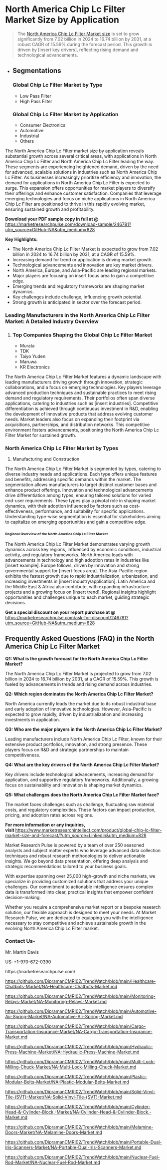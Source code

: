 <h1>North America Chip Lc Filter Market&nbsp;Size by Application</h1><blockquote><p>The <a href="https://marketresearchpulse.com/download-sample/246781?utm_source=GitHub-NA&amp;utm_medium=828">North America Chip Lc Filter Market size</a> is set to grow significantly from 7.02 billion in 2024 to 16.74 billion by 2031, at a robust CAGR of 15.59% during the forecast period. This growth is driven by [insert key drivers], reflecting rising demand and technological advancements.</p></blockquote><ul><li><h2>Segmentations</h2><h3>Global Chip Lc Filter Market by Type</h3><ul><li>Low Pass Filter</li><li>High Pass Filter</li></ul><h3>Global Chip Lc Filter Market by Application</h3><ul><li>Consumer Electronics</li><li>Automotive</li><li>Industrial</li><li>Others</li></ul></li></ul><p>The North America Chip Lc Filter market size by application reveals substantial growth across several critical areas, with applications in North America Chip Lc Filter and North America Chip Lc Filter leading the way. These segments are experiencing heightened demand, driven by the need for advanced, scalable solutions in industries such as North America Chip Lc Filter. As businesses increasingly prioritize efficiency and innovation, the demand for applications in North America Chip Lc Filter is expected to surge. This expansion offers opportunities for market players to diversify their offerings and enhance customer satisfaction. Companies that leverage emerging technologies and focus on niche applications in North America Chip Lc Filter are positioned to thrive in this rapidly evolving market, ensuring sustained growth and profitability.</p><p><strong>Download your PDF sample copy in full at @ </strong><a href="https://marketresearchpulse.com/download-sample/246781?utm_source=GitHub-NA&amp;utm_medium=828">https://marketresearchpulse.com/download-sample/246781?utm_source=GitHub-NA&amp;utm_medium=828</a></p><p><strong>Key Highlights: </strong></p><ul><li>The North America Chip Lc Filter Market is expected to grow from 7.02 billion in 2024 to 16.74 billion by 2031, at a CAGR of 15.59%.</li><li>Increasing demand for trend or application is driving market growth.</li><li>Technological advancements and innovation are key market drivers.</li><li>North America, Europe, and Asia-Pacific are leading regional markets.</li><li>Major players are focusing on insert focus area to gain a competitive edge.</li><li>Emerging trends and regulatory frameworks are shaping market dynamics.</li><li>Key challenges include challenge, influencing growth potential.</li><li>Strong growth is anticipated in sector over the forecast period.</li></ul><h3>Leading Manufacturers in the North America Chip Lc Filter Market: A Detailed Industry Overview</h3><ol><li><h3>Top Companies Shaping the Global Chip Lc Filter Market </h3><ul><li>Murata</li><li>TDK</li><li>Taiyo Yuden</li><li>Maruwa</li><li>KR Electronics</li></ul></li></ol><div class="flex max-w-full flex-col flex-grow"><div class="min-h-8 text-message flex w-full flex-col items-end gap-2 whitespace-normal break-words [.text-message+&amp;]:mt-5" dir="auto" data-message-author-role="assistant" data-message-id="fd8432e4-4910-450d-b182-61b7bfb0a01f" data-message-model-slug="gpt-4o"><div class="flex w-full flex-col gap-1 empty:hidden first:pt-[3px]"><div class="markdown prose w-full break-words dark:prose-invert light"><p>The North America Chip Lc Filter Market features a dynamic landscape with leading manufacturers driving growth through innovation, strategic collaborations, and a focus on emerging technologies. Key players leverage advanced production techniques and sustainable practices to meet rising demand and regulatory requirements. Their portfolios often span diverse applications, catering to industries such as [insert industries]. Competitive differentiation is achieved through continuous investment in R&amp;D, enabling the development of innovative products that address evolving customer needs. Market leaders also focus on expanding their footprint via acquisitions, partnerships, and distribution networks. This competitive environment fosters advancements, positioning the North America Chip Lc Filter Market for sustained growth.</p></div></div></div></div><h3>North America Chip Lc Filter Market by Types</h3><ol><li>Manufacturing and Construction</li></ol><div class="flex max-w-full flex-col flex-grow"><div class="min-h-8 text-message flex w-full flex-col items-end gap-2 whitespace-normal break-words [.text-message+&amp;]:mt-5" dir="auto" data-message-author-role="assistant" data-message-id="084470be-0bb7-4664-bddf-5156b4f41249" data-message-model-slug="gpt-4o-mini"><div class="flex w-full flex-col gap-1 empty:hidden first:pt-[3px]"><div class="markdown prose w-full break-words dark:prose-invert light"><p>The North America Chip Lc Filter Market is segmented by types, catering to diverse industry needs and applications. Each type offers unique features and benefits, addressing specific demands within the market. The segmentation allows manufacturers to target distinct customer bases and enhance product offerings. Innovation and technological advancements drive differentiation among types, ensuring tailored solutions for varied end-user requirements. These types play a pivotal role in shaping market dynamics, with their adoption influenced by factors such as cost-effectiveness, performance, and suitability for specific applications. Understanding type-wise segmentation is essential for stakeholders aiming to capitalize on emerging opportunities and gain a competitive edge.</p></div></div></div></div><h3><span style="font-size: 11px;">Regional Overview of the North America Chip Lc Filter Market</span></h3><div class="flex max-w-full flex-col flex-grow"><div class="min-h-8 text-message flex w-full flex-col items-end gap-2 whitespace-normal break-words [.text-message+&amp;]:mt-5" dir="auto" data-message-author-role="assistant" data-message-id="e9038762-ce64-4e30-91c9-9bd413514231" data-message-model-slug="gpt-4o-mini"><div class="flex w-full flex-col gap-1 empty:hidden first:pt-[3px]"><div class="markdown prose w-full break-words dark:prose-invert light"><p>The North America Chip Lc Filter Market demonstrates varying growth dynamics across key regions, influenced by economic conditions, industrial activity, and regulatory frameworks. North America leads with advancements in technology and high adoption rates in industries like [insert example]. Europe follows, driven by innovation and strong governmental support for [insert focus area]. The Asia-Pacific region exhibits the fastest growth due to rapid industrialization, urbanization, and increasing investments in [insert industry/application]. Latin America and the Middle East &amp; Africa also contribute, with expanding infrastructure projects and a growing focus on [insert trend]. Regional insights highlight opportunities and challenges unique to each market, guiding strategic decisions.</p></div></div></div></div><p><strong>Get a special discount on your report purchase at @ </strong><a href="https://marketresearchpulse.com/ask-for-discount/246781?utm_source=GitHub-NA&amp;utm_medium=828">https://marketresearchpulse.com/ask-for-discount/246781?utm_source=GitHub-NA&amp;utm_medium=828</a></p><h2>Frequently Asked Questions (FAQ) in the North America Chip Lc Filter Market</h2><p><strong>Q1: What is the growth forecast for the North America Chip Lc Filter Market?</strong></p><p>The North America Chip Lc Filter Market is projected to grow from 7.02 billion in 2024 to 16.74 billion by 2031, at a CAGR of 15.59%. This growth is fueled by advancements in trends and rising demand across industries.</p><p><strong>Q2: Which region dominates the North America Chip Lc Filter Market?</strong></p><p>North America currently leads the market due to its robust industrial base and early adoption of innovative technologies. However, Asia-Pacific is expected to grow rapidly, driven by industrialization and increasing investments in application.</p><p><strong>Q3: Who are the major players in the North America Chip Lc Filter Market?</strong></p><p>Leading manufacturers include North America Chip Lc Filter, known for their extensive product portfolios, innovation, and strong presence. These players focus on R&amp;D and strategic partnerships to maintain competitiveness.</p><p><strong>Q4: What are the key drivers of the North America Chip Lc Filter Market?</strong></p><p>Key drivers include technological advancements, increasing demand for application, and supportive regulatory frameworks. Additionally, a growing focus on sustainability and innovation is shaping market dynamics.</p><p><strong>Q5: What challenges does the North America Chip Lc Filter Market face?</strong></p><p>The market faces challenges such as challenge, fluctuating raw material costs, and regulatory complexities. These factors can impact production, pricing, and adoption rates across regions.</p><p><strong>For more information or any inquiries, visit&nbsp;</strong><a href="https://www.marketresearchintellect.com/product/global-chip-lc-filter-market-size-and-forecast/?utm_source=Linkedin&utm_medium=828">https://www.marketresearchintellect.com/product/global-chip-lc-filter-market-size-and-forecast/?utm_source=Linkedin&utm_medium=828</a></p><p>Market Research Pulse is powered by a team of over 250 seasoned analysts and subject matter experts who leverage advanced data collection techniques and robust research methodologies to deliver actionable insights. We go beyond data presentation, offering deep analysis and strategic recommendations tailored to your business goals.</p><p>With expertise spanning over 25,000 high-growth and niche markets, we specialize in providing customized solutions that address your unique challenges. Our commitment to actionable intelligence ensures complex data is transformed into clear, practical insights that empower confident decision-making.</p><p>Whether you require a comprehensive market report or a bespoke research solution, our flexible approach is designed to meet your needs. At Market Research Pulse, we are dedicated to equipping you with the intelligence necessary to stay competitive and achieve sustainable growth in the evolving North America Chip Lc Filter market.</p><h3><strong>Contact Us-</strong></h3><p>Mr. Martin Davis</p><p>US: +1-970-672-0390</p><p>https://marketresearchpulse.com/</p><p><a href="https://github.com/DipramanCMRI02/TrendWatch/blob/main/Healthcare-Chatbots-Market/NA-Healthcare-Chatbots-Market.md">https://github.com/DipramanCMRI02/TrendWatch/blob/main/Healthcare-Chatbots-Market/NA-Healthcare-Chatbots-Market.md</a></p><p><a href="https://github.com/DipramanCMRI02/TrendWatch/blob/main/Monitoring-Relays-Market/NA-Monitoring-Relays-Market.md">https://github.com/DipramanCMRI02/TrendWatch/blob/main/Monitoring-Relays-Market/NA-Monitoring-Relays-Market.md</a></p><p><a href="https://github.com/DipramanCMRI02/TrendWatch/blob/main/Automotive-Air-Spring-Market/NA-Automotive-Air-Spring-Market.md">https://github.com/DipramanCMRI02/TrendWatch/blob/main/Automotive-Air-Spring-Market/NA-Automotive-Air-Spring-Market.md</a></p><p><a href="https://github.com/DipramanCMRI02/TrendWatch/blob/main/Cargo-Transportation-Insurance-Market/NA-Cargo-Transportation-Insurance-Market.md">https://github.com/DipramanCMRI02/TrendWatch/blob/main/Cargo-Transportation-Insurance-Market/NA-Cargo-Transportation-Insurance-Market.md</a></p><p><a href="https://github.com/DipramanCMRI02/TrendWatch/blob/main/Hydraulic-Press-Machine-Market/NA-Hydraulic-Press-Machine-Market.md">https://github.com/DipramanCMRI02/TrendWatch/blob/main/Hydraulic-Press-Machine-Market/NA-Hydraulic-Press-Machine-Market.md</a></p><p><a href="https://github.com/DipramanCMRI02/TrendWatch/blob/main/Multi-Lock-Milling-Chuck-Market/NA-Multi-Lock-Milling-Chuck-Market.md">https://github.com/DipramanCMRI02/TrendWatch/blob/main/Multi-Lock-Milling-Chuck-Market/NA-Multi-Lock-Milling-Chuck-Market.md</a></p><p><a href="https://github.com/DipramanCMRI02/TrendWatch/blob/main/Plastic-Modular-Belts-Market/NA-Plastic-Modular-Belts-Market.md">https://github.com/DipramanCMRI02/TrendWatch/blob/main/Plastic-Modular-Belts-Market/NA-Plastic-Modular-Belts-Market.md</a></p><p><a href="https://github.com/DipramanCMRI02/TrendWatch/blob/main/Solid-Vinyl-Tile-(SVT)-Market/NA-Solid-Vinyl-Tile-(SVT)-Market.md">https://github.com/DipramanCMRI02/TrendWatch/blob/main/Solid-Vinyl-Tile-(SVT)-Market/NA-Solid-Vinyl-Tile-(SVT)-Market.md</a></p><p><a href="https://github.com/DipramanCMRI02/TrendWatch/blob/main/Cylinder-Head-&-Cylinder-Block,-Market/NA-Cylinder-Head-&-Cylinder-Block,-Market.md">https://github.com/DipramanCMRI02/TrendWatch/blob/main/Cylinder-Head-&-Cylinder-Block,-Market/NA-Cylinder-Head-&-Cylinder-Block,-Market.md</a></p><p><a href="https://github.com/DipramanCMRI02/TrendWatch/blob/main/Melamine-Doors-Market/NA-Melamine-Doors-Market.md">https://github.com/DipramanCMRI02/TrendWatch/blob/main/Melamine-Doors-Market/NA-Melamine-Doors-Market.md</a></p><p><a href="https://github.com/DipramanCMRI02/TrendWatch/blob/main/Portable-Dual-Iris-Scanners-Market/NA-Portable-Dual-Iris-Scanners-Market.md">https://github.com/DipramanCMRI02/TrendWatch/blob/main/Portable-Dual-Iris-Scanners-Market/NA-Portable-Dual-Iris-Scanners-Market.md</a></p><p><a href="https://github.com/DipramanCMRI02/TrendWatch/blob/main/Nuclear-Fuel-Rod-Market/NA-Nuclear-Fuel-Rod-Market.md">https://github.com/DipramanCMRI02/TrendWatch/blob/main/Nuclear-Fuel-Rod-Market/NA-Nuclear-Fuel-Rod-Market.md</a></p>

